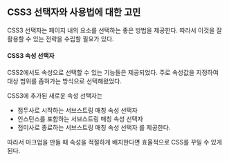 ## CSS3 선택자와 사용법에 대한 고민

CSS3 선택자는 페이지 내의 요소를 선택하는 좋은 방법을 제공한다.
따라서 이것을 잘 활용할 수 있는 전략을 수립할 필요가 있다.

#### CSS3 속성 선택자

CSS2에서도 속성으로 선택할 수 있는 기능들은 제공되었다.
주로 속성값을 지정하여 대상 범위를 좁혀가는 방식으로 선택해왔었다.

CSS3에 추가된 새로운 속성 선택자는
* 접두사로 시작하는 서브스트링 매칭 속성 선택자
* 인스턴스를 포함하는 서브스트링 매칭 속성 선택자
* 접미사로 종료하는 서브스트링 매칭 속성 선택자
를 제공한다.

따라서 마크업을 만들 때 속성을 적절하게 배치한다면 효율적으로 CSS를 꾸밀 수 있게 된다.